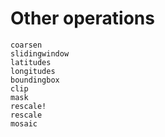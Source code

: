 # Other operations

```@docs
coarsen
slidingwindow
latitudes
longitudes
boundingbox
clip
mask
rescale!
rescale
mosaic
```
